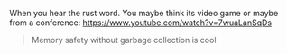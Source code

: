When you hear the rust word. You maybe think its video game or maybe from a conference: https://www.youtube.com/watch?v=7wuaLanSqDs
> Memory safety without garbage collection is cool 

